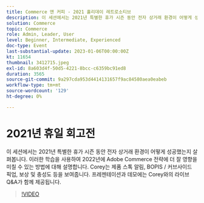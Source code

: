 ```yaml
---
title: Commerce 앤 커피 - 2021 홀리데이 레트로소티브
description: 이 세션에서는 2021년 특별한 휴가 시즌 동안 전자 상거래 환경이 어떻게 성공했는지 살펴봅니다. 이러한 학습을 사용하여 2022년에 Adobe Commerce 전략에 더 잘 영향을 미칠 수 있는 방법에 대해 설명합니다. Corey는 제품 스톡 알림, BOPIS / 커브사이드 픽업, 보상 및 충성도 등을 보여줍니다. 프레젠테이션과 데모에는 Corey와의 라이브 Q&A가 함께 제공됩니다.
solution: Commerce
topic: Commerce
role: Admin, Leader, User
level: Beginner, Intermediate, Experienced
doc-type: Event
last-substantial-update: 2023-01-06T00:00:00Z
kt: 11654
thumbnail: 3412715.jpeg
exl-id: 8a603d4f-50d5-4221-8bcc-c6359bc91ed8
duration: 3565
source-git-commit: 9a297cda953d4414131657f9ac84580aea0eabeb
workflow-type: tm+mt
source-wordcount: '129'
ht-degree: 0%

---
```


# 2021년 휴일 회고전

이 세션에서는 2021년 특별한 휴가 시즌 동안 전자 상거래 환경이 어떻게 성공했는지 살펴봅니다. 이러한 학습을 사용하여 2022년에 Adobe Commerce 전략에 더 잘 영향을 미칠 수 있는 방법에 대해 설명합니다. Corey는 제품 스톡 알림, BOPIS / 커브사이드 픽업, 보상 및 충성도 등을 보여줍니다. 프레젠테이션과 데모에는 Corey와의 라이브 Q&amp;A가 함께 제공됩니다.

>[!VIDEO](https://video.tv.adobe.com/v/3412715/?quality=12&learn=on)
